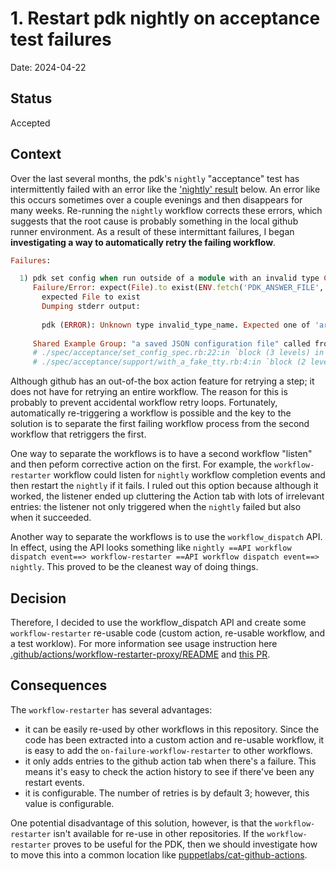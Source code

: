 # 1. Restart pdk nightly on acceptance test failures

Date: 2024-04-22

## Status

Accepted

## Context

Over the last several months, the pdk's `nightly` "acceptance" test has intermittently failed with an error like the ['nightly' result](https://github.com/puppetlabs/pdk/actions/runs/8768725070/job/24063420981) below.  An error like this occurs sometimes over a couple evenings and then disappears for many weeks.  Re-running the `nightly` workflow corrects these errors, which suggests that the root cause is probably something in the local github runner environment.  As a result of these intermittant failures, I began **investigating a way to automatically retry the failing workflow**.

```ruby
Failures:

  1) pdk set config when run outside of a module with an invalid type Command "pdk set config --type invalid_type_name user.module_defaults.mock value" behaves like a saved JSON configuration file saves the setting
     Failure/Error: expect(File).to exist(ENV.fetch('PDK_ANSWER_FILE', nil))
       expected File to exist
       Dumping stderr output:
       
       pdk (ERROR): Unknown type invalid_type_name. Expected one of 'array', 'boolean', 'number', 'string'
       
     Shared Example Group: "a saved JSON configuration file" called from ./spec/acceptance/set_config_spec.rb:138
     # ./spec/acceptance/set_config_spec.rb:22:in `block (3 levels) in <top (required)>'
     # ./spec/acceptance/support/with_a_fake_tty.rb:4:in `block (2 levels) in <top (required)>'
```

Although github has an out-of-the box action feature for retrying a step; it does not have for retrying an entire workflow.  The reason for this is probably to prevent accidental workflow retry loops.  Fortunately, automatically re-triggering a workflow is possible and the key to the solution is to separate the first failing workflow process from the second workflow that retriggers the first.

One way to separate the workflows is to have a second workflow "listen" and then peform corrective action on the first.  For example, the `workflow-restarter` workflow could listen for `nightly` workflow completion events and then restart the `nightly` if it fails.  I ruled out this option because although it worked, the listener ended up cluttering the Action tab with lots of irrelevant entries: the listener not only triggered when the `nightly` failed but also when it succeeded.

Another way to separate the workflows is to use the `workflow_dispatch` API.  In effect, using the API looks something like `nightly ==API workflow dispatch event==> workflow-restarter ==API workflow dispatch event==> nightly`.  This proved to be the cleanest way of doing things.

## Decision

Therefore, I decided to use the workflow_dispatch API and create some `workflow-restarter` re-usable code (custom action, re-usable workflow, and a test worklow).  For more information see usage instruction here [.github/actions/workflow-restarter-proxy/README](https://github.com/puppetlabs/pdk/tree/96169568bf84c570343c6644a75f7713ff3e7dcb/.github/actions/workflow-restarter-proxy) and [this PR](https://github.com/puppetlabs/pdk/pull/1344).

## Consequences

The `workflow-restarter` has several advantages:

* it can be easily re-used by other workflows in this repository.  Since the code has been extracted into a custom action and re-usable workflow, it is easy to add the `on-failure-workflow-restarter` to other workflows.
* it only adds entries to the github action tab when there's a failure.  This means it's easy to check the action history to see if there've been any restart events.
* it is configurable.  The number of retries is by default 3; however, this value is configurable.

One potential disadvantage of this solution, however, is that the `workflow-restarter` isn't available for re-use in other repositories.  If the `workflow-restarter` proves to be useful for the PDK, then we should investigate how to move this into a common location like [puppetlabs/cat-github-actions](https://github.com/puppetlabs/cat-github-actions/tree/main).
